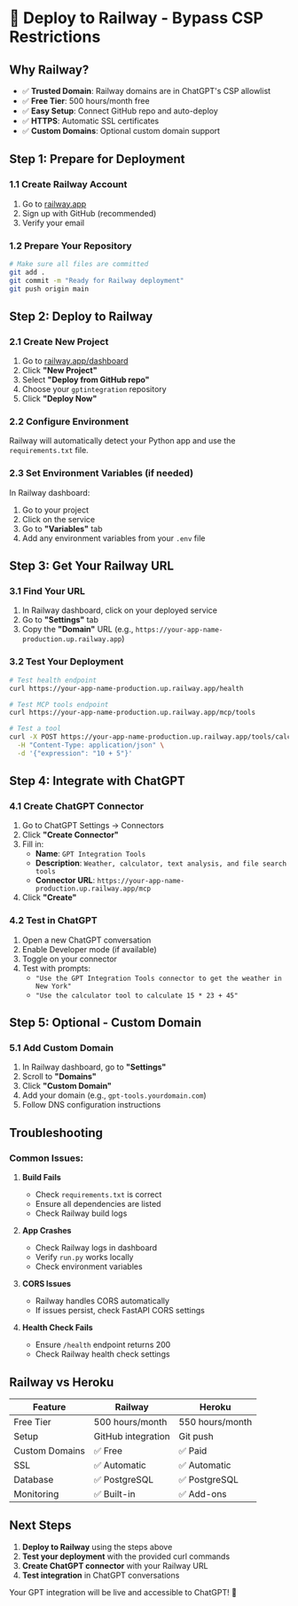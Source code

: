 # 🚀 Deploy to Railway - Bypass CSP Restrictions

## Why Railway?
- ✅ **Trusted Domain**: Railway domains are in ChatGPT's CSP allowlist
- ✅ **Free Tier**: 500 hours/month free
- ✅ **Easy Setup**: Connect GitHub repo and auto-deploy
- ✅ **HTTPS**: Automatic SSL certificates
- ✅ **Custom Domains**: Optional custom domain support

## Step 1: Prepare for Deployment

### 1.1 Create Railway Account
1. Go to [railway.app](https://railway.app)
2. Sign up with GitHub (recommended)
3. Verify your email

### 1.2 Prepare Your Repository
```bash
# Make sure all files are committed
git add .
git commit -m "Ready for Railway deployment"
git push origin main
```

## Step 2: Deploy to Railway

### 2.1 Create New Project
1. Go to [railway.app/dashboard](https://railway.app/dashboard)
2. Click **"New Project"**
3. Select **"Deploy from GitHub repo"**
4. Choose your `gptintegration` repository
5. Click **"Deploy Now"**

### 2.2 Configure Environment
Railway will automatically detect your Python app and use the `requirements.txt` file.

### 2.3 Set Environment Variables (if needed)
In Railway dashboard:
1. Go to your project
2. Click on the service
3. Go to **"Variables"** tab
4. Add any environment variables from your `.env` file

## Step 3: Get Your Railway URL

### 3.1 Find Your URL
1. In Railway dashboard, click on your deployed service
2. Go to **"Settings"** tab
3. Copy the **"Domain"** URL (e.g., `https://your-app-name-production.up.railway.app`)

### 3.2 Test Your Deployment
```bash
# Test health endpoint
curl https://your-app-name-production.up.railway.app/health

# Test MCP tools endpoint
curl https://your-app-name-production.up.railway.app/mcp/tools

# Test a tool
curl -X POST https://your-app-name-production.up.railway.app/tools/calculator \
  -H "Content-Type: application/json" \
  -d '{"expression": "10 + 5"}'
```

## Step 4: Integrate with ChatGPT

### 4.1 Create ChatGPT Connector
1. Go to ChatGPT Settings → Connectors
2. Click **"Create Connector"**
3. Fill in:
   - **Name**: `GPT Integration Tools`
   - **Description**: `Weather, calculator, text analysis, and file search tools`
   - **Connector URL**: `https://your-app-name-production.up.railway.app/mcp`
4. Click **"Create"**

### 4.2 Test in ChatGPT
1. Open a new ChatGPT conversation
2. Enable Developer mode (if available)
3. Toggle on your connector
4. Test with prompts:
   - `"Use the GPT Integration Tools connector to get the weather in New York"`
   - `"Use the calculator tool to calculate 15 * 23 + 45"`

## Step 5: Optional - Custom Domain

### 5.1 Add Custom Domain
1. In Railway dashboard, go to **"Settings"**
2. Scroll to **"Domains"**
3. Click **"Custom Domain"**
4. Add your domain (e.g., `gpt-tools.yourdomain.com`)
5. Follow DNS configuration instructions

## Troubleshooting

### Common Issues:

1. **Build Fails**
   - Check `requirements.txt` is correct
   - Ensure all dependencies are listed
   - Check Railway build logs

2. **App Crashes**
   - Check Railway logs in dashboard
   - Verify `run.py` works locally
   - Check environment variables

3. **CORS Issues**
   - Railway handles CORS automatically
   - If issues persist, check FastAPI CORS settings

4. **Health Check Fails**
   - Ensure `/health` endpoint returns 200
   - Check Railway health check settings

## Railway vs Heroku

| Feature | Railway | Heroku |
|---------|---------|---------|
| Free Tier | 500 hours/month | 550 hours/month |
| Setup | GitHub integration | Git push |
| Custom Domains | ✅ Free | ✅ Paid |
| SSL | ✅ Automatic | ✅ Automatic |
| Database | ✅ PostgreSQL | ✅ PostgreSQL |
| Monitoring | ✅ Built-in | ✅ Add-ons |

## Next Steps

1. **Deploy to Railway** using the steps above
2. **Test your deployment** with the provided curl commands
3. **Create ChatGPT connector** with your Railway URL
4. **Test integration** in ChatGPT conversations

Your GPT integration will be live and accessible to ChatGPT! 🎉
